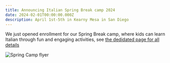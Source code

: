 ```yaml
---
title: Announcing Italian Spring Break camp 2024
date: 2024-02-01T00:00:00.000Z
description: April 1st-5th in Kearny Mesa in San Diego
---
```


We just opened enrollment for our Spring Break camp,
where kids can learn Italian through fun and engaging activities,
see [the dedidated page for all details](/spring-camp)

![Spring Camp flyer](/img/italian-spring-camp-2024.png)
